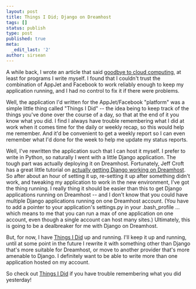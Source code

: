 ```yaml
---
layout: post
title: Things I Did; Django on Dreamhost
tags: []
status: publish
type: post
published: true
meta:
  _edit_last: '2'
author: sirsean
---
```

A while back, I wrote an article that said <a href="http://vikinghammer.com/2009/01/10/damn-the-cloud/">goodbye to cloud computing</a>, at least for programs I write myself. I found that I couldn't trust the combination of AppJet and Facebook to work reliably enough to keep my application running, and I had no control to fix it if there were problems.

Well, the application I'd written for the AppJet/Facebook "platform" was a simple little thing called "Things I Did" -- the idea being to keep track of the things you've done over the course of a day, so that at the end of it you know what you did. I find I always have trouble remembering what I did at work when it comes time for the daily or weekly recap, so this would help me remember. And it'd be convenient to get a weekly report so I can even remember what I'd done for the week to help me update my status reports.

Well, I've rewritten the application such that I can host it myself. I prefer to write in Python, so naturally I went with a little Django application. The tough part was actually deploying it on Dreamhost. Fortunately, Jeff Croft has a great little tutorial on <a href="http://jeffcroft.com/blog/2006/may/11/django-dreamhost/">actually getting Django working on Dreamhost</a>. So after about an hour of setting it up, re-setting it up after something didn't work, and tweaking my application to work in the new environment, I've got the thing running. I really thing it should be easier than this to get Django applications running on Dreamhost -- and I don't know that you could have multiple Django applications running on one Dreamhost account. (You have to add a pointer to your application's settings.py in your .bash_profile ... which means to me that you can run a max of one application on one account, even though a single account can host many sites.) Ultimately, this is going to be a dealbreaker for me with Django on Dreamhost.

But, for now, I have <a href="http://things.vikinghammer.com/did/">Things I Did</a> up and running. I'll keep it up and running, until at some point in the future I rewrite it with something other than Django that's more suitable for Dreamhost, or move to another provider that's more amenable to Django. I definitely want to be able to write more than one application hosted on my account.

So check out <a href="http://things.vikinghammer.com/did/">Things I Did</a> if you have trouble remembering what you did yesterday!
